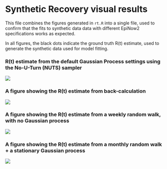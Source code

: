 # Synthetic Recovery visual results

This file combines the figures generated in `rt.R` into a single file, used to 
confirm that the fits to synthetic data data with different EpiNow2
specifications works as expected. 

In all figures, the black dots indicate the ground truth R(t) estimate, used to 
generate the synthetic data used for model fitting. 

### R(t) estimate from the default Gaussian Process settings using the No-U-Turn (NUTS) sampler
![](./figs/rt_gp_nuts.png)

### A figure showing the R(t) estimate from back-calculation
![](./figs/rt_backcalc_nuts.png)

### A figure showing the R(t) estimate from a weekly random walk, with no Gaussian process
![](./figs/rt_weekly_rw_nuts.png)


### A figure showing the R(t) estimate from a monthly random walk + a stationary Gaussian process
![](./figs/rt_gp_rw_nuts.png)